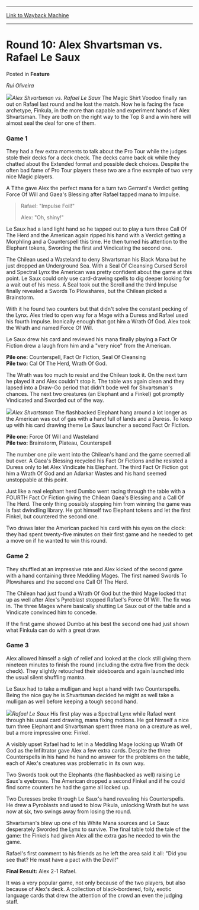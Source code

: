 
---
[Link to Wayback Machine](https://web.archive.org/web/20171030073803/https://magic.wizards.com/en/articles/archive/feature/round-10-alex-shvartsman-vs-rafael-le-saux-2000-01-01)

[_metadata_:wayback_url]:- "https://magic.wizards.com/en/articles/archive/feature/round-10-alex-shvartsman-vs-rafael-le-saux-2000-01-01"
[_metadata_:wayback_raw_url]:- "https://web.archive.org/web/20171030073803id_/https://magic.wizards.com/en/articles/archive/feature/round-10-alex-shvartsman-vs-rafael-le-saux-2000-01-01"
[_metadata_:wayback_capture_timestamp]:- "2017-10-30 07:38:03+00:00"
[_metadata_:description]:- "Rui Oliveira Alex Shvartsman vs. Rafael Le Saux The Magic Shirt Voodoo finally ran out on Rafael last round and he lost the match. Now he is facing the face archetype, Finkula, in the more than capable and experiment hands of Alex Shvartsman. They are both on the right way to the Top 8 and a win here will almost seal the deal for one of them."
[_metadata_:generator]:- "Drupal 7 (http://drupal.org)"
[_metadata_:publish_date]:- "2000-01-01"
---


Round 10: Alex Shvartsman vs. Rafael Le Saux
============================================



 Posted in **Feature**












*Rui Oliveira*


![](https://media.magic.wizards.com/image_legacy_migration/sideboard/images/gpcur01/a938.jpg)*Alex Shvartsman vs. Rafael Le Saux*
The Magic Shirt Voodoo finally ran out on Rafael last round and he lost the match. Now he is facing the face archetype, Finkula, in the more than capable and experiment hands of Alex Shvartsman. They are both on the right way to the Top 8 and a win here will almost seal the deal for one of them.


### Game 1


They had a few extra moments to talk about the Pro Tour while the judges stole their decks for a deck check. The decks came back ok while they chatted about the Extended format and possible deck choices. Despite the often bad fame of Pro Tour players these two are a fine example of two very nice Magic players.


A Tithe gave Alex the perfect mana for a turn two Gerrard's Verdict getting Force Of Will and Gaea's Blessing after Rafael tapped mana to Impulse.



> Rafael: "Impulse Foil!"  
> 
> Alex: "Oh, shiny!"


Le Saux had a land light hand so he tapped out to play a turn three Call Of The Herd and the American again ripped his hand with a Verdict getting a Morphling and a Counterspell this time. He then turned his attention to the Elephant tokens, Swording the first and Vindicating the second one.


The Chilean used a Wasteland to deny Shvartsman his Black Mana but he just dropped an Underground Sea. With a Seal Of Cleansing Cursed Scroll and Spectral Lynx the American was pretty confident about the game at this point. Le Saux could only use card-drawing spells to dig deeper looking for a wait out of his mess. A Seal took out the Scroll and the third Impulse finally revealed a Swords To Plowshares, but the Chilean picked a Brainstorm.


With it he found two counters but that didn't solve the constant pecking of the Lynx. Alex tried to open way for a Mage with a Duress and Rafael used his fourth Impulse. Ironically enough that got him a Wrath Of God. Alex took the Wrath and named Force Of Will.


Le Saux drew his card and reviewed his mana finally playing a Fact Or Fiction drew a laugh from him and a "very nice" from the American.


**Pile one:** Counterspell, Fact Or Fiction, Seal Of Cleansing  
**Pile two:** Cal Of The Herd, Wrath Of God.


The Wrath was too much to resist and the Chilean took it. On the next turn he played it and Alex couldn't stop it. The table was again clean and they lapsed into a Draw-Go period that didn't bode well for Shvartsman's chances. The next two creatures (an Elephant and a Finkel) got promptly Vindicated and Sworded out of the way.


![](https://media.magic.wizards.com/image_legacy_migration/sideboard/images/gpcur01/a939.jpg)*Alex Shvartsman*
The flashbacked Elephant hang around a lot longer as the American was out of gas with a hand full of lands and a Duress. To keep up with his card drawing theme Le Saux launcher a second Fact Or Fiction.


**Pile one:** Force Of Will and Wasteland  
**Pile two:** Brainstorm, Plateau, Counterspell


The number one pile went into the Chilean's hand and the game seemed all but over. A Gaea's Blessing recycled his Fact Or Fictions and he resisted a Duress only to let Alex Vindicate his Elephant. The third Fact Or Fiction got him a Wrath Of God and an Adarkar Wastes and his hand seemed unstoppable at this point.


Just like a real elephant herd Dumbo went racing through the table with a FOURTH Fact Or Fiction giving the Chilean Gaea's Blessing and a Call Of The Herd. The only thing possibly stopping him from winning the game was is fast dwindling library. He got himself two Elephant tokens and let the first Finkel, but countered the second one.


Two draws later the American packed his card with his eyes on the clock: they had spent twenty-five minutes on their first game and he needed to get a move on if he wanted to win this round.


### Game 2


They shuffled at an impressive rate and Alex kicked of the second game with a hand containing three Meddling Mages. The first named Swords To Plowshares and the second one Call Of The Herd.


The Chilean had just found a Wrath Of God but the third Mage locked that up as well after Alex's Pyroblast stopped Rafael's Force Of Will. The fix was in. The three Mages where basically shutting Le Saux out of the table and a Vindicate convinced him to concede.


If the first game showed Dumbo at his best the second one had just shown what Finkula can do with a great draw.


### Game 3


Alex allowed himself a sigh of relief and looked at the clock still giving them nineteen minutes to finish the round (including the extra five from the deck check). They slightly retouched their sideboards and again launched into the usual silent shuffling mantra.


Le Saux had to take a mulligan and kept a hand with two Counterspells. Being the nice guy he is Shvartsman decided he might as well take a mulligan as well before keeping a tough second hand.


![](https://media.magic.wizards.com/image_legacy_migration/sideboard/images/gpcur01/a937.jpg)*Rafael Le Saux*
His first play was a Spectral Lynx while Rafael went through his usual card drawing, mana fixing motions. He got himself a nice turn three Elephant and Shvartsman spent three mana on a creature as well, but a more impressive one: Finkel.


A visibly upset Rafael had to let in a Meddling Mage locking up Wrath Of God as the Infiltrator gave Alex a few extra cards. Despite the three Counterspells in his hand he hand no answer for the problems on the table, each of Alex's creatures was problematic in its own way.


Two Swords took out the Elephants (the flashbacked as well) raising Le Saux's eyebrows. The American dropped a second Finkel and if he could find some counters he had the game all locked up.


Two Duresses broke through Le Saux's hand revealing his Counterspells. He drew a Pyroblasts and used to blow Pikula, unlocking Wrath but he was now at six, two swings away from losing the round.


Shvartsman's blew up one of his White Mana sources and Le Saux desperately Sworded the Lynx to survive. The final table told the tale of the game: the Finkels had given Alex all the extra gas he needed to win the game.


Rafael's first comment to his friends as he left the area said it all: "Did you see that? He must have a pact with the Devil!"


**Final Result:** Alex 2-1 Rafael.


It was a very popular game, not only because of the two players, but also because of Alex's deck. A collection of black-bordered, foily, exotic language cards that drew the attention of the crowd an even the judging staff.








